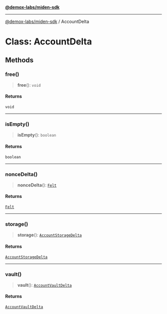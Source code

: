 [**@demox-labs/miden-sdk**](../README.md)

***

[@demox-labs/miden-sdk](../README.md) / AccountDelta

# Class: AccountDelta

## Methods

### free()

> **free**(): `void`

#### Returns

`void`

***

### isEmpty()

> **isEmpty**(): `boolean`

#### Returns

`boolean`

***

### nonceDelta()

> **nonceDelta**(): [`Felt`](Felt.md)

#### Returns

[`Felt`](Felt.md)

***

### storage()

> **storage**(): [`AccountStorageDelta`](AccountStorageDelta.md)

#### Returns

[`AccountStorageDelta`](AccountStorageDelta.md)

***

### vault()

> **vault**(): [`AccountVaultDelta`](AccountVaultDelta.md)

#### Returns

[`AccountVaultDelta`](AccountVaultDelta.md)
